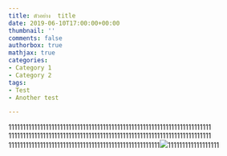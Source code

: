 ```yaml
---
title: ตัวอย่าง  title
date: 2019-06-10T17:00:00+00:00
thumbnail: ''
comments: false
authorbox: true
mathjax: true
categories:
- Category 1
- Category 2
tags:
- Test
- Another test

---
```

11111111111111111111111111111111111111111111111111111111111111111111111
11111111111111111111111111111111111111111111111111111111111111111111111
11111111111111111111111111111111111111111111111111111![](/uploads/tn.png)111111111111111111